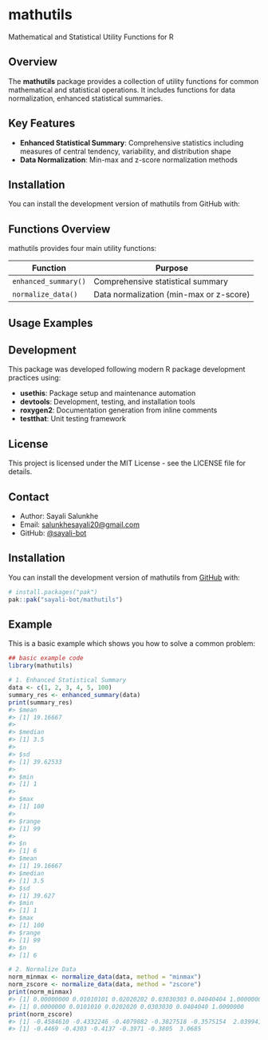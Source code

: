 
<!-- README.md is generated from README.Rmd. Please edit that file -->

# mathutils

<!-- badges: start -->

<!-- badges: end -->

Mathematical and Statistical Utility Functions for R

## Overview

The **mathutils** package provides a collection of utility functions for
common mathematical and statistical operations. It includes functions
for data normalization, enhanced statistical summaries.

## Key Features

- **Enhanced Statistical Summary**: Comprehensive statistics including
  measures of central tendency, variability, and distribution shape
- **Data Normalization**: Min-max and z-score normalization methods

## Installation

You can install the development version of mathutils from GitHub with:

## Functions Overview

mathutils provides four main utility functions:

| Function             | Purpose                                 |
|----------------------|-----------------------------------------|
| `enhanced_summary()` | Comprehensive statistical summary       |
| `normalize_data()`   | Data normalization (min-max or z-score) |

## Usage Examples

## Development

This package was developed following modern R package development
practices using:

- **usethis**: Package setup and maintenance automation
- **devtools**: Development, testing, and installation tools
- **roxygen2**: Documentation generation from inline comments
- **testthat**: Unit testing framework

## License

This project is licensed under the MIT License - see the LICENSE file
for details.

## Contact

- Author: Sayali Salunkhe
- Email: <salunkhesayali20@gmail.com>
- GitHub: [@sayali-bot](https://github.com/sayali-bot)

## Installation

You can install the development version of mathutils from
[GitHub](https://github.com/) with:

``` r
# install.packages("pak")
pak::pak("sayali-bot/mathutils")
```

## Example

This is a basic example which shows you how to solve a common problem:

``` r
## basic example code
library(mathutils)

# 1. Enhanced Statistical Summary
data <- c(1, 2, 3, 4, 5, 100)
summary_res <- enhanced_summary(data)
print(summary_res)
#> $mean
#> [1] 19.16667
#> 
#> $median
#> [1] 3.5
#> 
#> $sd
#> [1] 39.62533
#> 
#> $min
#> [1] 1
#> 
#> $max
#> [1] 100
#> 
#> $range
#> [1] 99
#> 
#> $n
#> [1] 6
#> $mean
#> [1] 19.16667
#> $median
#> [1] 3.5
#> $sd
#> [1] 39.627
#> $min
#> [1] 1
#> $max
#> [1] 100
#> $range
#> [1] 99
#> $n
#> [1] 6

# 2. Normalize Data
norm_minmax <- normalize_data(data, method = "minmax")
norm_zscore <- normalize_data(data, method = "zscore")
print(norm_minmax)
#> [1] 0.00000000 0.01010101 0.02020202 0.03030303 0.04040404 1.00000000
#> [1] 0.0000000 0.0101010 0.0202020 0.0303030 0.0404040 1.0000000
print(norm_zscore)
#> [1] -0.4584610 -0.4332246 -0.4079882 -0.3827518 -0.3575154  2.0399410
#> [1] -0.4469 -0.4303 -0.4137 -0.3971 -0.3805  3.0685
```

